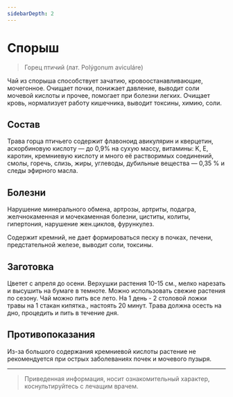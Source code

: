 ```yaml
---
sidebarDepth: 2
---
```


# Спорыш
> Горец птичий (лат. Polýgonum aviculáre)

Чай из спорыша способствует зачатию, кровоостанавливающие, мочегонное.
Очищает почки, понижает давление, выводит соли мочевой кислоты и прочее,
помогает при болезни легких. Очищает кровь, нормализует работу кишечника,
выводит токсины, химию, соли.

## Состав

Трава горца птичьего содержит флавоноид авикулярин и кверцетин,
аскорбиновую кислоту — до 0,9% на сухую массу, витамины: K, E, каротин,
кремниевую кислоту и много её растворимых соединений, смолы, горечь, слизь,
жиры, углеводы, дубильные вещества — 0,35 % и следы эфирного масла.

## Болезни

Нарушение минерального обмена, артрозы, артриты, подагра, желчнокаменная
и мочекаменная болезни, циститы, колиты, гипертония, нарушение жен.циклов,
фурункулез.


Содержит кремний, не дает формироваться песку в почках, печени, предстательной
железе, выводит соли, токсины.

## Заготовка

Цветет с апреля до осени. Верхушки растения 10-15 см., мелко нарезать
и высушить на бумаге в темноте. Можно использовать свежие растения по сезону.
Чай можно пить все лето. На 1 день - 2 столовой ложки травы на 1 стакан
кипятка., настоять 20 минут. Трава должна осесть на дно, процедить и пить
в течение дня.

## Противопоказания

Из-за большого содержания кремниевой кислоты растение не рекомендуется
при острых заболеваниях почек и мочевого пузыря.

---

> Приведенная информация, носит ознакомительный характер, коснультируйтесь с лечащим врачем.
